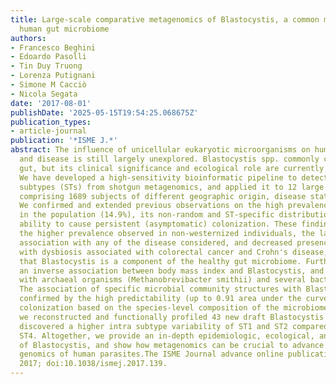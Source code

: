 ```yaml
---
title: Large-scale comparative metagenomics of Blastocystis, a common member of the
  human gut microbiome
authors:
- Francesco Beghini
- Edoardo Pasolli
- Tin Duy Truong
- Lorenza Putignani
- Simone M Cacciò
- Nicola Segata
date: '2017-08-01'
publishDate: '2025-05-15T19:54:25.068675Z'
publication_types:
- article-journal
publication: '*ISME J.*'
abstract: The influence of unicellular eukaryotic microorganisms on human gut health
  and disease is still largely unexplored. Blastocystis spp. commonly colonize the
  gut, but its clinical significance and ecological role are currently unsettled.
  We have developed a high-sensitivity bioinformatic pipeline to detect Blastocystis
  subtypes (STs) from shotgun metagenomics, and applied it to 12 large data sets,
  comprising 1689 subjects of different geographic origin, disease status and lifestyle.
  We confirmed and extended previous observations on the high prevalence the microrganism
  in the population (14.9%), its non-random and ST-specific distribution, and its
  ability to cause persistent (asymptomatic) colonization. These findings, along with
  the higher prevalence observed in non-westernized individuals, the lack of positive
  association with any of the disease considered, and decreased presence in individuals
  with dysbiosis associated with colorectal cancer and Crohn's disease, strongly suggest
  that Blastocystis is a component of the healthy gut microbiome. Further, we found
  an inverse association between body mass index and Blastocystis, and strong co-occurrence
  with archaeal organisms (Methanobrevibacter smithii) and several bacterial species.
  The association of specific microbial community structures with Blastocystis was
  confirmed by the high predictability (up to 0.91 area under the curve) of the microorganism
  colonization based on the species-level composition of the microbiome. Finally,
  we reconstructed and functionally profiled 43 new draft Blastocystis genomes and
  discovered a higher intra subtype variability of ST1 and ST2 compared with ST3 and
  ST4. Altogether, we provide an in-depth epidemiologic, ecological, and genomic analysis
  of Blastocystis, and show how metagenomics can be crucial to advance population
  genomics of human parasites.The ISME Journal advance online publication, 22 August
  2017; doi:10.1038/ismej.2017.139.
---
```

